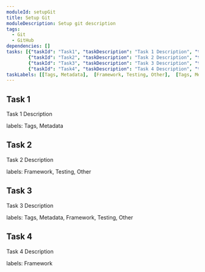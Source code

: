```yaml
---
moduleId: setupGit
title: Setup Git
moduleDescription: Setup git description
tags:
  - Git
  - GitHub
dependencies: []
tasks: [{"taskId": "Task1", "taskDescription": "Task 1 Description", "taskLabel": "Task 1 Label" }, 
        {"taskId": "Task2", "taskDescription": "Task 2 Description", "taskLabel": "Task 2 Label" },
        {"taskId": "Task3", "taskDescription": "Task 3 Description", "taskLabel": "Task 3 Label" }, 
        {"taskId": "Task4", "taskDescription": "Task 4 Description", "taskLabel": "Task 4 Label" }]
taskLabels: [[Tags, Metadata],  [Framework, Testing, Other],  [Tags, Metadata, Framework, Testing, Other],  [Framework]]
---
```


## Task 1

Task 1 Description

labels: Tags, Metadata

## Task 2

Task 2 Description

labels: Framework, Testing, Other

## Task 3

Task 3 Description

labels: Tags, Metadata, Framework, Testing, Other

## Task 4

Task 4 Description

labels: Framework